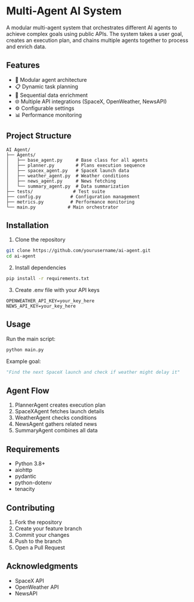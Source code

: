# Multi-Agent AI System

A modular multi-agent system that orchestrates different AI agents to achieve complex goals using public APIs. The system takes a user goal, creates an execution plan, and chains multiple agents together to process and enrich data.

## Features

- 🤖 Modular agent architecture
- 📋 Dynamic task planning
- 🔄 Sequential data enrichment
- 🌐 Multiple API integrations (SpaceX, OpenWeather, NewsAPI)
- ⚙️ Configurable settings
- 📊 Performance monitoring

## Project Structure

```
AI Agent/
├── Agents/
│   ├── base_agent.py     # Base class for all agents
│   ├── planner.py        # Plans execution sequence
│   ├── spacex_agent.py   # SpaceX launch data
│   ├── weather_agent.py  # Weather conditions
│   ├── news_agent.py     # News fetching
│   └── summary_agent.py  # Data summarization
├── tests/               # Test suite
├── config.py           # Configuration management
├── metrics.py          # Performance monitoring
└── main.py            # Main orchestrator
```

## Installation

1. Clone the repository
```bash
git clone https://github.com/yourusername/ai-agent.git
cd ai-agent
```

2. Install dependencies
```bash
pip install -r requirements.txt
```

3. Create .env file with your API keys
```env
OPENWEATHER_API_KEY=your_key_here
NEWS_API_KEY=your_key_here
```

## Usage

Run the main script:
```bash
python main.py
```

Example goal:
```python
"Find the next SpaceX launch and check if weather might delay it"
```

## Agent Flow

1. PlannerAgent creates execution plan
2. SpaceXAgent fetches launch details
3. WeatherAgent checks conditions
4. NewsAgent gathers related news
5. SummaryAgent combines all data

## Requirements

- Python 3.8+
- aiohttp
- pydantic
- python-dotenv
- tenacity

## Contributing

1. Fork the repository
2. Create your feature branch
3. Commit your changes
4. Push to the branch
5. Open a Pull Request

## Acknowledgments

- SpaceX API
- OpenWeather API
- NewsAPI
